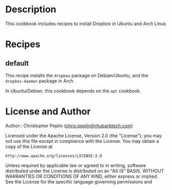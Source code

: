 Description
===========

This cookbook includes recipes to install Dropbox in Ubuntu and Arch Linux.

Recipes
=======

default
-------

This recipe installs the `dropbox` package on Debian/Ubuntu, and the
`dropbox-daemon` package in Arch.

In Ubuntu/Debian, this cookbook depends on the `apt` cookbook.

License and Author
==================

Author:: Christopher Peplin (<chris.peplin@rhubarbtech.com>)

Licensed under the Apache License, Version 2.0 (the "License");
you may not use this file except in compliance with the License.
You may obtain a copy of the License at

    http://www.apache.org/licenses/LICENSE-2.0

Unless required by applicable law or agreed to in writing, software
distributed under the License is distributed on an "AS IS" BASIS,
WITHOUT WARRANTIES OR CONDITIONS OF ANY KIND, either express or implied.
See the License for the specific language governing permissions and
